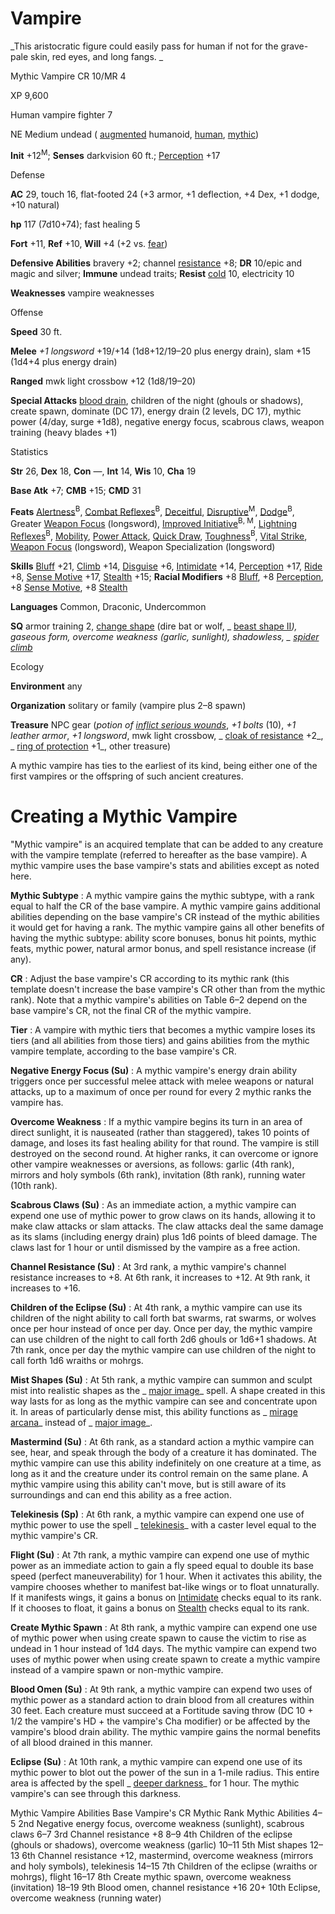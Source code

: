 # Vampire

_This aristocratic figure could easily pass for human if not for the grave-pale skin, red eyes, and long fangs. _

Mythic Vampire CR 10/MR 4

XP 9,600

Human vampire fighter 7

NE Medium undead ( [augmented](/pathfinderRPG/prd/monsters/creatureTypes.html#_augmented-subtype) humanoid, [human](/pathfinderRPG/prd/monsters/creatureTypes.html#_human-subtype), [mythic](/pathfinderRPG/prd/mythicAdventures/mythicMonsters.html#_mythic-subtype))

**Init** +12<sup>M</sup>; **Senses** darkvision 60 ft.; [Perception](/pathfinderRPG/prd/skills/perception.html#_perception) +17

Defense

**AC** 29, touch 16, flat-footed 24 (+3 armor, +1 deflection, +4 Dex, +1 dodge, +10 natural)

**hp** 117 (7d10+74); fast healing 5

**Fort** +11, **Ref** +10, **Will** +4 (+2 vs. [fear](/pathfinderRPG/prd/monsters/universalMonsterRules.html#_fear))

**Defensive Abilities** bravery +2; channel [resistance](/pathfinderRPG/prd/monsters/universalMonsterRules.html#_resistance) +8; **DR** 10/epic and magic and silver; **Immune** undead traits; **Resist** [cold](/pathfinderRPG/prd/monsters/creatureTypes.html#_cold-subtype) 10, electricity 10

**Weaknesses** vampire weaknesses

Offense

**Speed** 30 ft.

**Melee** _+1 longsword_ +19/+14 (1d8+12/19–20 plus energy drain), slam +15 (1d4+4 plus energy drain)

**Ranged** mwk light crossbow +12 (1d8/19–20)

**Special Attacks** [blood drain](/pathfinderRPG/prd/monsters/universalMonsterRules.html#_blood-drain), children of the night (ghouls or shadows), create spawn, dominate (DC 17), energy drain (2 levels, DC 17), mythic power (4/day, surge +1d8), negative energy focus, scabrous claws, weapon training (heavy blades +1)

Statistics

**Str** 26, **Dex** 18, **Con** —, **Int** 14, **Wis** 10, **Cha** 19

**Base Atk** +7; **CMB** +15; **CMD** 31

**Feats** [Alertness](/pathfinderRPG/prd/feats.html#_alertness)<sup>B</sup>, [Combat Reflexes](/pathfinderRPG/prd/feats.html#_combat-reflexes)<sup>B</sup>, [Deceitful](/pathfinderRPG/prd/feats.html#_deceitful), [Disruptive](/pathfinderRPG/prd/mythicAdventures/mythicFeats.html#_disruptive-mythic)<sup>M</sup>, [Dodge](/pathfinderRPG/prd/feats.html#_dodge)<sup>B</sup>, Greater [Weapon Focus](/pathfinderRPG/prd/feats.html#_weapon-focus) (longsword), [Improved Initiative](/pathfinderRPG/prd/feats.html#_improved-initiative)<sup>B, M</sup>, [Lightning Reflexes](/pathfinderRPG/prd/feats.html#_lightning-reflexes)<sup>B</sup>, [Mobility](/pathfinderRPG/prd/feats.html#_mobility), [Power Attack](/pathfinderRPG/prd/feats.html#_power-attack), [Quick Draw](/pathfinderRPG/prd/feats.html#_quick-draw), [Toughness](/pathfinderRPG/prd/feats.html#_toughness)<sup>B</sup>, [Vital Strike](/pathfinderRPG/prd/feats.html#_vital-strike), [Weapon Focus](/pathfinderRPG/prd/feats.html#_weapon-focus) (longsword), Weapon Specialization (longsword)

**Skills** [Bluff](/pathfinderRPG/prd/skills/bluff.html#_bluff) +21, [Climb](/pathfinderRPG/prd/skills/climb.html#_climb) +14, [Disguise](/pathfinderRPG/prd/skills/disguise.html#_disguise) +6, [Intimidate](/pathfinderRPG/prd/skills/intimidate.html#_intimidate) +14, [Perception](/pathfinderRPG/prd/skills/perception.html#_perception) +17, [Ride](/pathfinderRPG/prd/skills/ride.html#_ride) +8, [Sense Motive](/pathfinderRPG/prd/skills/senseMotive.html#_sense-motive) +17, [Stealth](/pathfinderRPG/prd/skills/stealth.html#_stealth) +15; **Racial Modifiers** +8 [Bluff](/pathfinderRPG/prd/skills/bluff.html#_bluff), +8 [Perception](/pathfinderRPG/prd/skills/perception.html#_perception), +8 [Sense Motive](/pathfinderRPG/prd/skills/senseMotive.html#_sense-motive), +8 [Stealth](/pathfinderRPG/prd/skills/stealth.html#_stealth)

**Languages** Common, Draconic, Undercommon

**SQ** armor training 2, [change shape](/pathfinderRPG/prd/monsters/universalMonsterRules.html#_change-shape) (dire bat or wolf, _ [beast shape II](/pathfinderRPG/prd/spells/beastShape.html#_beast-shape-ii)_), gaseous form, overcome weakness (garlic, sunlight), shadowless, _ [spider climb](/pathfinderRPG/prd/spells/spiderClimb.html#_spider-climb)_

Ecology

**Environment** any

**Organization** solitary or family (vampire plus 2–8 spawn)

**Treasure** NPC gear (_potion of [inflict serious wounds](/pathfinderRPG/prd/spells/inflictSeriousWounds.html#_inflict-serious-wounds)_, _+1 bolts_ (10), _+1 leather armor_, _+1 longsword_, mwk light crossbow, _ [cloak of resistance](/pathfinderRPG/prd/magicItems/wondrousItems.html#_cloak-of-resistance) +2_, _ [ring of protection](/pathfinderRPG/prd/magicItems/rings.html#_ring-of-protection) +1_, other treasure)

A mythic vampire has ties to the earliest of its kind, being either one of the first vampires or the offspring of such ancient creatures.

# Creating a Mythic Vampire

"Mythic vampire" is an acquired template that can be added to any creature with the vampire template (referred to hereafter as the base vampire). A mythic vampire uses the base vampire's stats and abilities except as noted here.

**Mythic Subtype** : A mythic vampire gains the mythic subtype, with a rank equal to half the CR of the base vampire. A mythic vampire gains additional abilities depending on the base vampire's CR instead of the mythic abilities it would get for having a rank. The mythic vampire gains all other benefits of having the mythic subtype: ability score bonuses, bonus hit points, mythic feats, mythic power, natural armor bonus, and spell resistance increase (if any).

**CR** : Adjust the base vampire's CR according to its mythic rank (this template doesn't increase the base vampire's CR other than from the mythic rank). Note that a mythic vampire's abilities on Table 6–2 depend on the base vampire's CR, not the final CR of the mythic vampire.

**Tier** : A vampire with mythic tiers that becomes a mythic vampire loses its tiers (and all abilities from those tiers) and gains abilities from the mythic vampire template, according to the base vampire's CR.

**Negative Energy Focus (Su)** : A mythic vampire's energy drain ability triggers once per successful melee attack with melee weapons or natural attacks, up to a maximum of once per round for every 2 mythic ranks the vampire has.

**Overcome Weakness** : If a mythic vampire begins its turn in an area of direct sunlight, it is nauseated (rather than staggered), takes 10 points of damage, and loses its fast healing ability for that round. The vampire is still destroyed on the second round. At higher ranks, it can overcome or ignore other vampire weaknesses or aversions, as follows: garlic (4th rank), mirrors and holy symbols (6th rank), invitation (8th rank), running water (10th rank).

**Scabrous Claws (Su)** : As an immediate action, a mythic vampire can expend one use of mythic power to grow claws on its hands, allowing it to make claw attacks or slam attacks. The claw attacks deal the same damage as its slams (including energy drain) plus 1d6 points of bleed damage. The claws last for 1 hour or until dismissed by the vampire as a free action.

**Channel Resistance (Su)** : At 3rd rank, a mythic vampire's channel resistance increases to +8. At 6th rank, it increases to +12. At 9th rank, it increases to +16.

**Children of the Eclipse (Su)** : At 4th rank, a mythic vampire can use its children of the night ability to call forth bat swarms, rat swarms, or wolves once per hour instead of once per day. Once per day, the mythic vampire can use children of the night to call forth 2d6 ghouls or 1d6+1 shadows. At 7th rank, once per day the mythic vampire can use children of the night to call forth 1d6 wraiths or mohrgs.

**Mist Shapes (Su)** : At 5th rank, a mythic vampire can summon and sculpt mist into realistic shapes as the _ [major image](/pathfinderRPG/prd/spells/majorImage.html#_major-image)_ spell. A shape created in this way lasts for as long as the mythic vampire can see and concentrate upon it. In areas of particularly dense mist, this ability functions as _ [mirage arcana](/pathfinderRPG/prd/spells/mirageArcana.html#_mirage-arcana)_ instead of _ [major image](/pathfinderRPG/prd/spells/majorImage.html#_major-image)_.

**Mastermind (Su)** : At 6th rank, as a standard action a mythic vampire can see, hear, and speak through the body of a creature it has dominated. The mythic vampire can use this ability indefinitely on one creature at a time, as long as it and the creature under its control remain on the same plane. A mythic vampire using this ability can't move, but is still aware of its surroundings and can end this ability as a free action.

**Telekinesis (Sp)** : At 6th rank, a mythic vampire can expend one use of mythic power to use the spell _ [telekinesis](/pathfinderRPG/prd/spells/telekinesis.html#_telekinesis)_ with a caster level equal to the mythic vampire's CR.

**Flight (Su)** : At 7th rank, a mythic vampire can expend one use of mythic power as an immediate action to gain a fly speed equal to double its base speed (perfect maneuverability) for 1 hour. When it activates this ability, the vampire chooses whether to manifest bat-like wings or to float unnaturally. If it manifests wings, it gains a bonus on [Intimidate](/pathfinderRPG/prd/skills/intimidate.html#_intimidate) checks equal to its rank. If it chooses to float, it gains a bonus on [Stealth](/pathfinderRPG/prd/skills/stealth.html#_stealth) checks equal to its rank.

**Create Mythic Spawn** : At 8th rank, a mythic vampire can expend one use of mythic power when using create spawn to cause the victim to rise as undead in 1 hour instead of 1d4 days. The mythic vampire can expend two uses of mythic power when using create spawn to create a mythic vampire instead of a vampire spawn or non-mythic vampire.

**Blood Omen (Su)** : At 9th rank, a mythic vampire can expend two uses of mythic power as a standard action to drain blood from all creatures within 30 feet. Each creature must succeed at a Fortitude saving throw (DC 10 + 1/2 the vampire's HD + the vampire's Cha modifier) or be affected by the vampire's blood drain ability. The mythic vampire gains the normal benefits of all blood drained in this manner.

**Eclipse (Su)** : At 10th rank, a mythic vampire can expend one use of its mythic power to blot out the power of the sun in a 1-mile radius. This entire area is affected by the spell _ [deeper darkness](/pathfinderRPG/prd/spells/deeperDarkness.html#_deeper-darkness)_ for 1 hour. The mythic vampire's can see through this darkness.

<caption>Mythic Vampire Abilities</caption><thead><tr>
<th>Base Vampire's CR</th>
<th>Mythic Rank</th>
<th>Mythic Abilities</th>
</tr></thead><tbody>
<tr class="odd">
<td>4–5</td>
<td>2nd</td>
<td>Negative energy focus, overcome weakness (sunlight), scabrous claws</td>
</tr>
<tr class="even">
<td>6–7</td>
<td>3rd</td>
<td>Channel resistance +8</td>
</tr>
<tr class="odd">
<td>8–9</td>
<td>4th</td>
<td>Children of the eclipse (ghouls or shadows), overcome weakness (garlic)</td>
</tr>
<tr class="even">
<td>10–11</td>
<td>5th</td>
<td>Mist shapes</td>
</tr>
<tr class="odd">
<td>12–13</td>
<td>6th</td>
<td>Channel resistance +12, mastermind, overcome weakness (mirrors and holy	symbols), telekinesis</td>
</tr>
<tr class="even">
<td>14–15</td>
<td>7th</td>
<td>Children of the eclipse (wraiths or mohrgs), flight</td>
</tr>
<tr class="odd">
<td>16–17</td>
<td>8th</td>
<td>Create mythic spawn, overcome weakness (invitation)</td>
</tr>
<tr class="even">
<td>18–19</td>
<td>9th</td>
<td>Blood omen, channel resistance +16</td>
</tr>
<tr class="odd">
<td>20+</td>
<td>10th</td>
<td>Eclipse, overcome weakness (running water)</td>
</tr>
</tbody>

